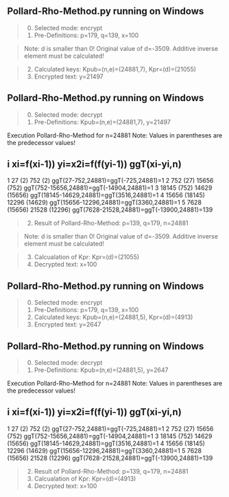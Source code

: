 Pollard-Rho-Method.py running on Windows
--------------------------------------
> 0. Selected mode:                      encrypt
> 1. Pre-Definitions:                    p=179, q=139, x=100

> Note: d is smaller than 0! Original value of d=-3509. Additive inverse element must be calculated!

> 2. Calculated keys:                    Kpub=(n,e)=(24881,7), Kpr=(d)=(21055)
> 4. Encrypted text:                     y=21497


Pollard-Rho-Method.py running on Windows
--------------------------------------
> 0. Selected mode:                      decrypt
> 1. Pre-Definitions:                    Kpub=(n,e)=(24881,7), y=21497

Execution Pollard-Rho-Method for n=24881
Note: Values in parentheses are the predecessor values!

i        xi=f(xi-1))     yi=x2i=f(f(yi-1))       ggT(xi-yi,n)
-----------------------------------------------------------------
1        27 (2)          752 (2)                 ggT(27-752,24881)=ggT(-725,24881)=1
2        752 (27)        15656 (752)             ggT(752-15656,24881)=ggT(-14904,24881)=1
3        18145 (752)     14629 (15656)           ggT(18145-14629,24881)=ggT(3516,24881)=1
4        15656 (18145)   12296 (14629)           ggT(15656-12296,24881)=ggT(3360,24881)=1
5        7628 (15656)    21528 (12296)           ggT(7628-21528,24881)=ggT(-13900,24881)=139

> 2. Result of Pollard-Rho-Method:       p=139, q=179, n=24881

> Note: d is smaller than 0! Original value of d=-3509. Additive inverse element must be calculated!

> 3. Calcualation of Kpr:                Kpr=(d)=(21055)
> 4. Decrypted text:                     x=100


Pollard-Rho-Method.py running on Windows
--------------------------------------
> 0. Selected mode:                      encrypt
> 1. Pre-Definitions:                    p=179, q=139, x=100
> 2. Calculated keys:                    Kpub=(n,e)=(24881,5), Kpr=(d)=(4913)
> 4. Encrypted text:                     y=2647


Pollard-Rho-Method.py running on Windows
--------------------------------------
> 0. Selected mode:                      decrypt
> 1. Pre-Definitions:                    Kpub=(n,e)=(24881,5), y=2647

Execution Pollard-Rho-Method for n=24881
Note: Values in parentheses are the predecessor values!

i        xi=f(xi-1))     yi=x2i=f(f(yi-1))       ggT(xi-yi,n)
-----------------------------------------------------------------
1        27 (2)          752 (2)                 ggT(27-752,24881)=ggT(-725,24881)=1
2        752 (27)        15656 (752)             ggT(752-15656,24881)=ggT(-14904,24881)=1
3        18145 (752)     14629 (15656)           ggT(18145-14629,24881)=ggT(3516,24881)=1
4        15656 (18145)   12296 (14629)           ggT(15656-12296,24881)=ggT(3360,24881)=1
5        7628 (15656)    21528 (12296)           ggT(7628-21528,24881)=ggT(-13900,24881)=139

> 2. Result of Pollard-Rho-Method:       p=139, q=179, n=24881
> 3. Calcualation of Kpr:                Kpr=(d)=(4913)
> 4. Decrypted text:                     x=100